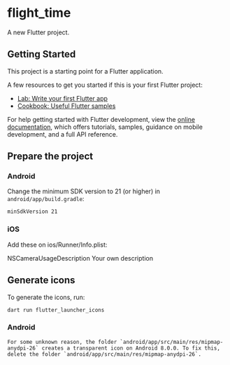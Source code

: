 # flight_time

A new Flutter project.

## Getting Started

This project is a starting point for a Flutter application.

A few resources to get you started if this is your first Flutter project:

- [Lab: Write your first Flutter app](https://docs.flutter.dev/get-started/codelab)
- [Cookbook: Useful Flutter samples](https://docs.flutter.dev/cookbook)

For help getting started with Flutter development, view the
[online documentation](https://docs.flutter.dev/), which offers tutorials,
samples, guidance on mobile development, and a full API reference.

## Prepare the project

### Android

Change the minimum SDK version to 21 (or higher) in `android/app/build.gradle`:

    minSdkVersion 21


### iOS

Add these on ios/Runner/Info.plist:

<key>NSCameraUsageDescription</key>
<string>Your own description</string>



## Generate icons

To generate the icons, run:

    dart run flutter_launcher_icons

### Android

    For some unknown reason, the folder `android/app/src/main/res/mipmap-anydpi-26` creates a transparent icon on Android 8.0.0. To fix this, delete the folder `android/app/src/main/res/mipmap-anydpi-26`.